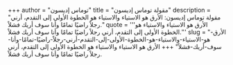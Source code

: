 +++
author = "توماس إديسون"
title = "مقولة توماس إديسون"
description = "مقولة توماس إديسون: الأرق هو الاستياء والاستياء هو الخطوة الأولى إلى التقدم، أرني رجلاً راضيًا تمامًا وأنا سوف أريك فشلاً."
quote = '''الأرق هو الاستياء والاستياء هو الخطوة الأولى إلى التقدم، أرني رجلاً راضيًا تمامًا وأنا سوف أريك فشلاً.'''
slug = "الأرق-هو-الاستياء-والاستياء-هو-الخطوة-الأولى-إلى-التقدم-أرني-رجلاً-راضيًا-تمامًا-وأنا-سوف-أريك-فشلاً"
+++
الأرق هو الاستياء والاستياء هو الخطوة الأولى إلى التقدم، أرني رجلاً راضيًا تمامًا وأنا سوف أريك فشلاً.
